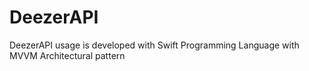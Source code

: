# DeezerAPI
DeezerAPI usage is developed with Swift Programming Language with MVVM Architectural pattern

